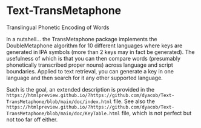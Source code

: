 # Text-TransMetaphone
Translingual Phonetic Encoding of Words

In a nutshell... the TransMetaphone package implements
the DoubleMetaphone algorithm for 10 different languages
where keys are generated in IPA symbols (more than 2
keys may in fact be generated).  The usefulness of which
is that you can then compare words (presumably phonetically
transcribed proper nouns) across language and script
boundaries.  Applied to text retrieval, you can generate
a key in one language and then search for it any other
supported language.

Such is the goal, an extended description is provided in
the `https://htmlpreview.github.io/?https://github.com/dyacob/Text-TransMetaphone/blob/main/doc/index.html` file.
See also the `https://htmlpreview.github.io/?https://github.com/dyacob/Text-TransMetaphone/blob/main/doc/KeyTable.html`
file, which is not perfect but not too far off either.
